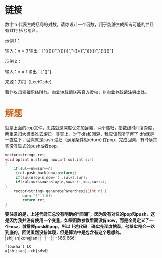# <font color=royalblue>[链接](https://leetcode.cn/problems/generate-parentheses)</font>
数字 n 代表生成括号的对数，请你设计一个函数，用于能够生成所有可能的并且 有效的 括号组合。

 

示例 1：

输入：n = 3
输出：["((()))","(()())","(())()","()(())","()()()"]

示例 2：

输入：n = 1
输出：["()"]

来源：力扣（LeetCode）

著作权归领扣网络所有。商业转载请联系官方授权，非商业转载请注明出处。

# <font color=chocolate>解题</font>
就是上面的cpp文件，思路就是深度优先加回溯，两个递归，指数级时间复杂度，两重递归大概很难去递归。事实上，对于dfs和回溯，我应该有所了解了
dfs就是一直往下，回溯就是push 递归（满足条件就return) 在pop，完成回溯，有时候其实没有显式的push或者pop，
```c++
vector<string> ret;
void op(int n,string now,int sul,int sur)
{
    if(sul==n&&sur==n)
     {ret.push_back(now);return;}
     if(sul<n)op(n,now+'(',sul+1,sur);
     if(sul>sur&&sur<n)op(n,now+')',sul,sur+1);
}
    vector<string> generateParenthesis(int n) {
        op(n,"(",1,0);
        return ret;
}
```
**要注意的是，上述代码汇总没有明确的“回溯”，因为没有对应的pop和push，这是因为我并没有使用一个变量，如果函数参数里面没有now，而是全局定义了一个now，就需要push和pop，所以上述代码，确实是深度搜索，他确实是会一路到底的，回溯虽然没有体现，但是算法中是包含有这个思想的。**
|shijian|kongjian|
|--|--|
|+666|666|

```mermaid
flowchart LR
a[shijian]-->b{sdsd}
```
